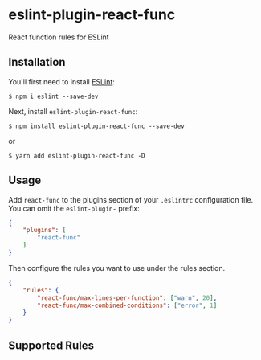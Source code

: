 # eslint-plugin-react-func

React function rules for ESLint

## Installation

You'll first need to install [ESLint](http://eslint.org):

```
$ npm i eslint --save-dev
```

Next, install `eslint-plugin-react-func`:

```
$ npm install eslint-plugin-react-func --save-dev
```

or

```
$ yarn add eslint-plugin-react-func -D
```


## Usage

Add `react-func` to the plugins section of your `.eslintrc` configuration file. You can omit the `eslint-plugin-` prefix:

```json
{
    "plugins": [
        "react-func"
    ]
}
```



Then configure the rules you want to use under the rules section.

```json
{
    "rules": {
        "react-func/max-lines-per-function": ["warn", 20],
        "react-func/max-combined-conditions": ["error", 1]
    }
}
```

## Supported Rules






